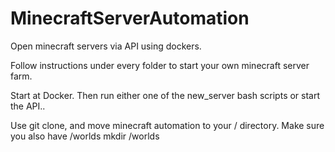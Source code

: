 # MinecraftServerAutomation
Open minecraft servers via API using dockers.

Follow instructions under every folder to start your own minecraft server farm.

Start at Docker.
Then run either one of the new_server bash scripts or start the API..

Use git clone, and move minecraft automation to your / directory.
Make sure you also have /worlds
mkdir /worlds
